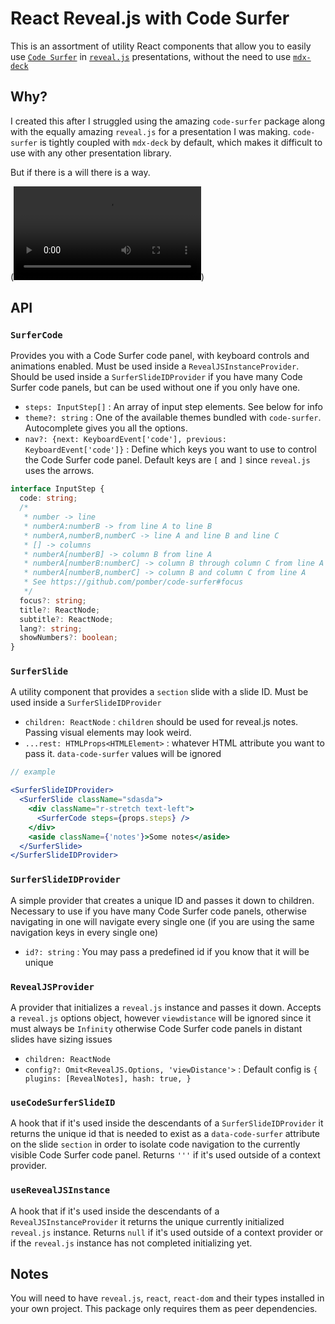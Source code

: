# React Reveal.js with Code Surfer

This is an assortment of utility React components that allow you to easily use
[`Code Surfer`](https://github.com/pomber/code-surfer) in [`reveal.js`](https://revealjs.com/)
presentations, without the need to use [`mdx-deck`](https://github.com/jxnblk/mdx-deck)

## Why?

I created this after I struggled using the amazing `code-surfer` package along with the equally amazing `reveal.js` 
for a presentation I was making. `code-surfer` is tightly coupled with `mdx-deck` by default, which makes
it difficult to use with any other presentation library.

But if there is a will there is a way.

(![showcase](https://github.com/mkarajohn/react-revealjs-with-code-surfer/blob/master/assets/Screencast%20from%2031-05-2023%2004%3A22%3A50%20%CE%A0%CE%9C.webm))

## API

### `SurferCode`

Provides you with a Code Surfer code panel, with keyboard controls and animations enabled. 
Must be used inside a `RevealJSInstanceProvider`. Should be used inside a `SurferSlideIDProvider` 
if you have many Code Surfer code panels, but can be used without one if you only have one.

- `steps: InputStep[]` : An array of input step elements. See below for info
- `theme?: string` : One of the available themes bundled with `code-surfer`. Autocomplete gives you all the options.
- `nav?: {next: KeyboardEvent['code'], previous: KeyboardEvent['code']}` : Define which keys you want to use to control the Code Surfer code panel. Default keys are `[` and `]` since `reveal.js` uses the arrows.

```typescript
interface InputStep {
  code: string;
  /*
   * number -> line
   * numberA:numberB -> from line A to line B
   * numberA,numberB,numberC -> line A and line B and line C
   * [] -> columns
   * numberA[numberB] -> column B from line A
   * numberA[numberB:numberC] -> column B through column C from line A
   * numberA[numberB,numberC] -> column B and column C from line A
   * See https://github.com/pomber/code-surfer#focus
   */
  focus?: string;
  title?: ReactNode;
  subtitle?: ReactNode;
  lang?: string;
  showNumbers?: boolean;
}
```

### `SurferSlide`

A utility component that provides a `section` slide with a slide ID. Must be used inside a `SurferSlideIDProvider`

- `children: ReactNode` : `children` should be used for reveal.js notes. Passing visual elements may look weird.
- `...rest: HTMLProps<HTMLElement>` : whatever HTML attribute you want to pass it. `data-code-surfer` values will be ignored

```jsx
// example

<SurferSlideIDProvider>
  <SurferSlide className="sdasda">
    <div className="r-stretch text-left">
      <SurferCode steps={props.steps} />
    </div>
    <aside className={'notes'}>Some notes</aside>
  </SurferSlide>
</SurferSlideIDProvider>
```

### `SurferSlideIDProvider`

A simple provider that creates a unique ID and passes it down to children. Necessary to use if 
you have many Code Surfer code panels, otherwise navigating in one will navigate every single one
(if you are using the same navigation keys in every single one)

* `id?: string` : You may pass a predefined id if you know that it will be unique

### `RevealJSProvider`

A provider that initializes a `reveal.js` instance and passes it down. Accepts a `reveal.js` options 
object, however `viewdistance` will be ignored since it must always be `Infinity` otherwise 
Code Surfer code panels in distant slides have sizing issues

* `children: ReactNode`
* `config?: Omit<RevealJS.Options, 'viewDistance'>` : Default config is `{ plugins: [RevealNotes], hash: true, }`

### `useCodeSurferSlideID`

A hook that if it's used inside the descendants of a `SurferSlideIDProvider` it returns the unique 
id that is needed to exist as a `data-code-surfer` attribute on the slide `section` in order to 
isolate code navigation to the currently visible Code Surfer code panel. Returns `'''` if it's 
used outside of a context provider.

### `useRevealJSInstance`

A hook that if it's used inside the descendants of a `RevealJSInstanceProvider` it returns the unique 
currently initialized `reveal.js` instance. Returns `null` if it's 
used outside of a context provider or if the `reveal.js` instance has not completed initializing yet.

## Notes

You will need to have `reveal.js`, `react`, `react-dom` and their types installed in your own project.
This package only requires them as peer dependencies.
